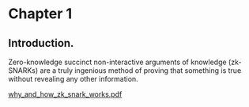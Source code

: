 # Chapter 1 
## Introduction.
Zero-knowledge succinct non-interactive arguments of knowledge (zk-SNARKs) are a truly ingenious method of proving that something is true without revealing any other information.

[why_and_how_zk_snark_works.pdf](attachments/1906.07221.pdf)
